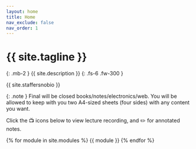 ```yaml
---
layout: home
title: Home
nav_exclude: false
nav_order: 1
---
```


# {{ site.tagline }}
{: .mb-2 }
{{ site.description }}
{: .fs-6 .fw-300 }

{{ site.staffersnobio }}


 {: .note } 
Final will be closed books/notes/electronics/web. You will be allowed to keep with you two A4-sized sheets (four sides) with any content you want.

Click the 📺 icons below to view lecture recording, and ✏️ for annotated notes. 



<!-- [Jump to the current week](#week-03){: .btn } -->

{% for module in site.modules %}
{{ module }}
{% endfor %}
